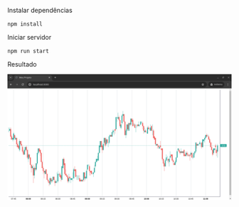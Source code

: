 Instalar dependências
```
npm install
```

Iniciar servidor
```
npm run start
```

Resultado

![Gráfico Candlestick](resultado.png)